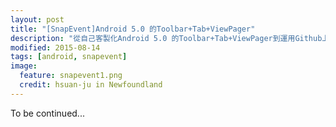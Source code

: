 ```yaml
---
layout: post
title: "[SnapEvent]Android 5.0 的Toolbar+Tab+ViewPager"
description: "從自己客製化Android 5.0 的Toolbar+Tab+ViewPager到運用Github上神人開發的MaterialTabs套件。"
modified: 2015-08-14
tags: [android, snapevent]
image:
  feature: snapevent1.png
  credit: hsuan-ju in Newfoundland
---
```

To be continued...

